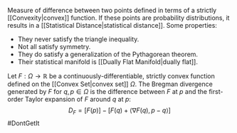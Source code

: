 Measure of difference between two points defined in terms of a strictly [[Convexity|convex]] function. If these points are probability distributions, it results in a [[Statistical Distance|statistical distance]].
Some properties:
- They never satisfy the triangle inequality.
- Not all satisfy symmetry.
- They do satisfy a generalization of the Pythagorean theorem.
- Their statistical manifold is [[Dually Flat Manifold|dually flat]].

Let $F:\Omega\rightarrow\mathbb{R}$ be a continuously-differentiable, strictly convex function defined on the [[Convex Set|convex set]] $\Omega$. The Bregman divergence generated by $F$ for $q,p\in\Omega$ is the difference between $F$ at $p$ and the first-order Taylor expansion of $F$ around $q$ at $p$:
$$
D_{F}=[F(p)]-[F(q)+\langle \nabla F(q),p-q\rangle]
$$
#DontGetIt 